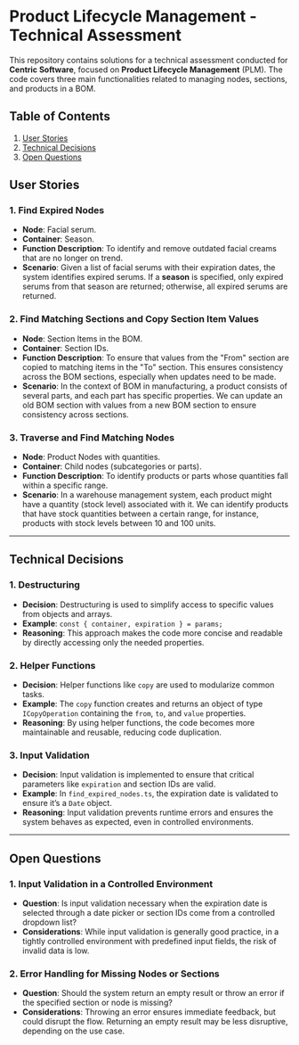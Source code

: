 # Product Lifecycle Management - Technical Assessment

This repository contains solutions for a technical assessment conducted for **Centric Software**, focused on **Product Lifecycle Management** (PLM). The code covers three main functionalities related to managing nodes, sections, and products in a BOM.

## Table of Contents
1. [User Stories](#user-stories)
2. [Technical Decisions](#technical-decisions)
3. [Open Questions](#open-questions)

## User Stories

### 1. **Find Expired Nodes**
- **Node**: Facial serum.
- **Container**: Season.
- **Function Description**: To identify and remove outdated facial creams that are no longer on trend.
- **Scenario**: Given a list of facial serums with their expiration dates, the system identifies expired serums. If a **season** is specified, only expired serums from that season are returned; otherwise, all expired serums are returned.

### 2. **Find Matching Sections and Copy Section Item Values**
- **Node**: Section Items in the BOM.
- **Container**: Section IDs.
- **Function Description**: To ensure that values from the "From" section are copied to matching items in the "To" section. This ensures consistency across the BOM sections, especially when updates need to be made.
- **Scenario**: In the context of BOM in manufacturing, a product consists of several parts, and each part has specific properties. We can update an old BOM section with values from a new BOM section to ensure consistency across sections.

### 3. **Traverse and Find Matching Nodes**
- **Node**: Product Nodes with quantities.
- **Container**: Child nodes (subcategories or parts).
- **Function Description**: To identify products or parts whose quantities fall within a specific range. 
- **Scenario**: In a warehouse management system, each product might have a quantity (stock level) associated with it. We can identify products that have stock quantities between a certain range, for instance, products with stock levels between 10 and 100 units.

---

## Technical Decisions

### 1. **Destructuring**
- **Decision**: Destructuring is used to simplify access to specific values from objects and arrays.
- **Example**: `const { container, expiration } = params;`
- **Reasoning**: This approach makes the code more concise and readable by directly accessing only the needed properties.

### 2. **Helper Functions**
- **Decision**: Helper functions like `copy` are used to modularize common tasks.
- **Example**: The `copy` function creates and returns an object of type `ICopyOperation` containing the `from`, `to`, and `value` properties.
- **Reasoning**: By using helper functions, the code becomes more maintainable and reusable, reducing code duplication.

### 3. **Input Validation**
- **Decision**: Input validation is implemented to ensure that critical parameters like `expiration` and section IDs are valid.
- **Example**: In `find_expired_nodes.ts`, the expiration date is validated to ensure it’s a `Date` object.
- **Reasoning**: Input validation prevents runtime errors and ensures the system behaves as expected, even in controlled environments.

---

## Open Questions

### 1. **Input Validation in a Controlled Environment**
- **Question**: Is input validation necessary when the expiration date is selected through a date picker or section IDs come from a controlled dropdown list?
- **Considerations**: While input validation is generally good practice, in a tightly controlled environment with predefined input fields, the risk of invalid data is low.

### 2. **Error Handling for Missing Nodes or Sections**
- **Question**: Should the system return an empty result or throw an error if the specified section or node is missing?
- **Considerations**: Throwing an error ensures immediate feedback, but could disrupt the flow. Returning an empty result may be less disruptive, depending on the use case.




